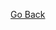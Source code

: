 <div id="tripetto-1wg3b90"></div>
<script src="https://cdn.jsdelivr.net/npm/@tripetto/runner"></script>
<script src="https://cdn.jsdelivr.net/npm/@tripetto/runner-classic"></script>
<script src="https://cdn.jsdelivr.net/npm/@tripetto/studio"></script>
<script>
    TripettoStudio.form({
        runner: TripettoClassic,
        token: "eyJhbGciOiJIUzI1NiIsInR5cCI6IkpXVCJ9.eyJ1c2VyIjoib0kzNHo5eUVjVGZ0S0tjRXowNUJLdTlqSTdPMENHeHdmbHJCeWdtTThBND0iLCJkZWZpbml0aW9uIjoiUkZsK3BFUWJjRXJ6M3lOYVg2cyt4S0FGV3BYb1lPMVYyOGk5QVAvSmVFQT0iLCJ0eXBlIjoiY29sbGVjdCJ9.RhvMpqaD2Lr3JMrrtAnRITCMuDsU9AR9Ik1MIjSR-Ig",
        element: "tripetto-1wg3b90"
    });
</script>

<a href="../" class="back-button">Go Back</a>